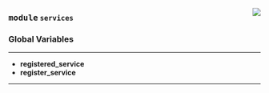 <!-- markdownlint-disable -->

<a href="https://github.com/fuliucansheng/unitorch/blob/master/services/__init__.py#L0"><img align="right" style="float:right;" src="https://img.shields.io/badge/-source-cccccc?style=flat-square"></a>

### <kbd>module</kbd> `services`




### **Global Variables**
---------------
- **registered_service**
- **register_service**




---

